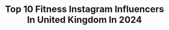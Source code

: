 ---
title: Top 10 Fitness Instagram Influencers In United Kingdom In 2024
description: >-
  Find top fitness Instagram influencers in United Kingdom in 2024. Most popular hashtags: #fitnessmotivation #personaltrainer #solotravel.
platform: Instagram
hits: 1296
text_top: See the best Instagram profiles on inBeat.
text_bottom: inBeat aggregates 1296 Instagram influencers like this in United Kingdom for you to collaborate.
profiles:
  - username: "hollyjosbrooks"
    fullname: >-
      HOLLY BROOKS
    bio: >-
      25 • MCR ✨ Cute fits x Fitness and food page @hollyb_fitness
    location: "United Kingdom"
    followers: 20868
    engagement: 1567
    commentsToLikes: 0.006257
    id: cl9k31l5qisxn0i23wuzn80xq
    verified: false
    hashtags: ""
  - username: "misha_grimes"
    fullname: >-
      Misha Grimes
    bio: >-
      Fashion, Fitness, Travel, Life & Grief 💓👼🏻✨ 📱Tik Tok 340k 💙🧡 Fundraising for @mndassoc mishagsocial@hotmail.com💌
    location: "United Kingdom"
    followers: 175073
    engagement: 487
    commentsToLikes: 0.037415
    id: ck0vuyg88mq270i19s86fi9vi
    verified: false
    hashtags: "#newbalanceasospopup, #newbalancepartner, #wakeupwithemma, #emmamattress"
  - username: "hevwx"
    fullname: >-
      Heather Walford | Dancer & Online Coach
    bio: >-
      London | Nottingham @take1dance @companyjinks 📧 heather.walford@hotmail.com @hev.fitness
    location: "United Kingdom"
    followers: 4268
    engagement: 610
    commentsToLikes: 0.061218
    id: ck5zoc9roq8nd0i14bd13j3wk
    verified: false
    hashtags: "#bootyworkout, #heelsdancer, #heelsclassnottingham, #dance"
  - username: "lifeofmum_x"
    fullname: >-
      ᴀᴍʏ - Womens Wellness Coach
    bio: >-
      ✨Mama of Two 🧠Mental Heath Awareness 💜Colitis Warrior ✨Wellness and Fitness 📍Surrey, UK
    location: "United Kingdom"
    followers: 16514
    engagement: 697
    commentsToLikes: 0.030579
    id: cl5huutct5vm80i23sfgws2rz
    verified: false
    hashtags: "#mummybloggeruk, #girlmama, #mentalhealthawareness, #motherhoodthroughinstagram"
  - username: "kt.franklin"
    fullname: >-
      Kt🦋
    bio: >-
      Business: ktfranklin@brightmanagement.co.uk MA: theo@phoenixmodelmanagement.com Fitness: @ktfranklinfit
    location: "United Kingdom"
    followers: 196622
    engagement: 509
    commentsToLikes: 0.007422
    id: ck15t06fifpc40i19okgg1fa6
    verified: false
    hashtags: "#dubai, #ad, #solotravel, #travel"
  - username: "poojasingh.co"
    fullname: >-
      Pooja Singh
    bio: >-
      Software Dev 👩‍💻 iiita 👩🏽‍🎓 fka: @abookbythewindow 💖 books | fitness | travel | YT | growth 📍Bangalore📍London📍Cali singhpooja0406@gmail.com 💌
    location: "United Kingdom"
    followers: 57535
    engagement: 433
    commentsToLikes: 0.015932
    id: ck8t38qnj2ck20j78r2u0m3dj
    verified: false
    hashtags: "#takeyourbooksout, #motivation, #whatthisweek, #upwardsandonwards"
  - username: "amyod94"
    fullname: >-
      Amy O Donoghue
    bio: >-
      🇮🇪 Irish International Athlete 💫 Sharing the highs and lows of my running journey 🦋 All things fitness, mindset and fun 📧: hello@collabagency.com
    location: "United Kingdom"
    followers: 20908
    engagement: 550
    commentsToLikes: 0.018891
    id: ckf5o87181aqg0j23trvddt3t
    verified: false
    hashtags: "#lsswomen, #wwt, #trainingcamp, #yourlifeyourstyleyoursports"
  - username: "tashamfit"
    fullname: >-
      COACH | Natasha Mané | TEAM TMF ⚡️
    bio: >-
      Over 200 physique and lifestyle transformations by creating confidence through fitness 💫 Bolton @totalfitnessgym | link below to join
    location: "United Kingdom"
    followers: 5204
    engagement: 584
    commentsToLikes: 0.051332
    id: cl0t9tyclrlpm0i23h9teboy3
    verified: false
    hashtags: "#fitness, #fitnessgirl, #trainingmotivation, #fitnessmotivation"
  - username: "zoeywrightfitness"
    fullname: >-
      Zoey Wright
    bio: >-
      Mum, Wife and Pizza Lover 🍕 Female Online Coach @transformwithzoey 💕 2x Overall World Champion Fitness Model 👑 Want to work with me? ⬇️
    location: "United Kingdom"
    followers: 97272
    engagement: 406
    commentsToLikes: 0.027730
    id: ck14jt4zdm1uw0i19lzvd8zpy
    verified: false
    hashtags: "#prepfortheworlds, #12weeksout, #postpartumjourney, #transformationtuesday"
  - username: "jcoleman661"
    fullname: >-
      Josh Coleman
    bio: >-
      ⠀⠀⠀⠀⠀⠀⠀⠀⠀ 26 | I ride dirt-bikes for ⠀⠀⠀⠀⠀⠀⠀ ⠀Concept Racing Yamaha ⠀⠀⠀⠀⠀⠀⠀⠀⠀⠀Online Fitness Coach ⠀⠀⠀⠀⠀⠀⠀⠀⠀⠀ ⠀ Marine Engineer ⠀⠀⠀⠀⠀⠀⠀⠀⠀⠀⠀📷✊🏻🌎🏁🤙🏻🛠
    location: "United Kingdom"
    followers: 8145
    engagement: 625
    commentsToLikes: 0.013662
    id: ck5bvy3vukmkc0i1101g0xxrp
    verified: false
    hashtags: "#tbt"
---